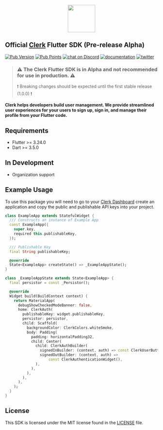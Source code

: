 <p align="center">
<img src="https://images.clerk.com/static/logo-light-mode-400x400.png" height="90">
</p>

## Official [Clerk](https://clerk.com) Flutter SDK (Pre-release Alpha)

[![Pub Version](https://img.shields.io/pub/v/clerk_flutter?color=blueviolet)](https://pub.dev/packages/clerk_flutter)
[![Pub Points](https://img.shields.io/pub/points/clerk_flutter?label=pub%20points)](https://pub.dev/packages/clerk_flutter/score)
[![chat on Discord](https://img.shields.io/discord/856971667393609759.svg?logo=discord)](https://discord.com/invite/b5rXHjAg7A)
[![documentation](https://img.shields.io/badge/documentation-clerk-green.svg)](https://clerk.com/docs)
[![twitter](https://img.shields.io/twitter/follow/ClerkDev?style=social)](https://twitter.com/intent/follow?screen_name=ClerkDev)

> ### ⚠️ The Clerk Flutter SDK is in Alpha and not recommended for use in production. ⚠️
> ❗️ Breaking changes should be expected until the first stable release (1.0.0) ❗️

**Clerk helps developers build user management. We provide streamlined user experiences
for your users to sign up, sign in, and manage their profile from your Flutter code.**

## Requirements

* Flutter >= 3.24.0
* Dart >= 3.5.0

## In Development

* Organization support

## Example Usage

To use this package you will need to go to your [Clerk Dashboard](https://dashboard.clerk.com/)
create an application and copy the public and publishable API keys into your project.

```dart
class ExampleApp extends StatefulWidget {
  /// Constructs an instance of Example App
  const ExampleApp({
    super.key,
    required this.publishableKey,
  });

  /// Publishable Key
  final String publishableKey;

  @override
  State<ExampleApp> createState() => _ExampleAppState();
}

class _ExampleAppState extends State<ExampleApp> {
  final persistor = const _Persistor();

  @override
  Widget build(BuildContext context) {
    return MaterialApp(
      debugShowCheckedModeBanner: false,
      home: ClerkAuth(
        publishableKey: widget.publishableKey,
        persistor: persistor,
        child: Scaffold(
          backgroundColor: ClerkColors.whiteSmoke,
          body: Padding(
            padding: horizontalPadding32,
            child: Center(
              child: ClerkAuthBuilder(
                signedInBuilder: (context, auth) => const ClerkUserButton(),
                signedOutBuilder: (context, auth) =>
                    const ClerkAuthenticationWidget(),
              ),
            ),
          ),
        ),
      ),
    );
  }
}
```

## License

This SDK is licensed under the MIT license found in the [LICENSE](./LICENSE) file.
